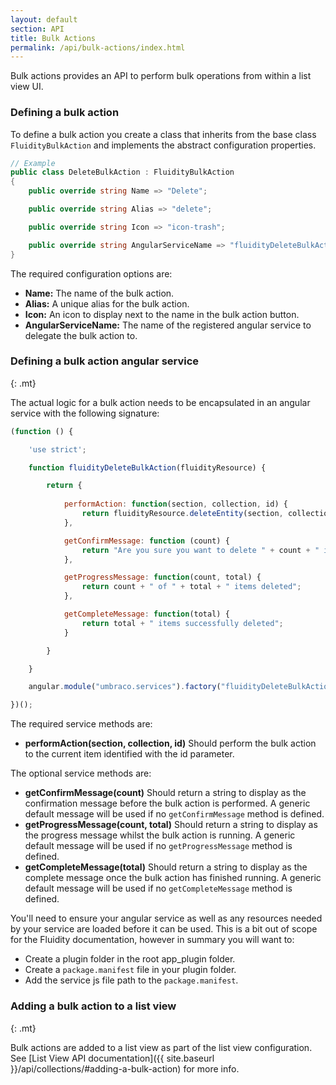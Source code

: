 ```yaml
---
layout: default
section: API
title: Bulk Actions
permalink: /api/bulk-actions/index.html
---
```


Bulk actions provides an API to perform bulk operations from within a list view UI.

### Defining a bulk action

To define a bulk action you create a class that inherits from the base class `FluidityBulkAction` and implements the abstract configuration properties.

````csharp
// Example
public class DeleteBulkAction : FluidityBulkAction
{
    public override string Name => "Delete";

    public override string Alias => "delete";

    public override string Icon => "icon-trash";

    public override string AngularServiceName => "fluidityDeleteBulkActionService";
}
````

The required configuration options are:

* **Name:** The name of the bulk action.
* **Alias:** A unique alias for the bulk action.
* **Icon:** An icon to display next to the name in the bulk action button.
* **AngularServiceName:** The name of the registered angular service to delegate the bulk action to.

### Defining a bulk action angular service
{: .mt}

The actual logic for a bulk action needs to be encapsulated in an angular service with the following signature:

````javascript
(function () {

    'use strict';

    function fluidityDeleteBulkAction(fluidityResource) {

        return {
            
            performAction: function(section, collection, id) {
                return fluidityResource.deleteEntity(section, collection, id);
            },

            getConfirmMessage: function (count) {
                return "Are you sure you want to delete " + count + " items?";
            },

            getProgressMessage: function(count, total) {
                return count + " of " + total + " items deleted";
            },

            getCompleteMessage: function(total) {
                return total + " items successfully deleted";
            }

        }

    }

    angular.module("umbraco.services").factory("fluidityDeleteBulkActionService", fluidityDeleteBulkAction);

})();
````

The required service methods are:

* **performAction(section, collection, id)** Should perform the bulk action to the current item identified with the id parameter.

The optional service methods are:

* **getConfirmMessage(count)** Should return a string to display as the confirmation message before the bulk action is performed. A generic default message will be used if no `getConfirmMessage` method is defined.
* **getProgressMessage(count, total)** Should return a string to display as the progress message whilst the bulk action is running. A generic default message will be used if no `getProgressMessage` method is defined.
* **getCompleteMessage(total)** Should return a string to display as the complete message once the bulk action has finished running. A generic default message will be used if no `getCompleteMessage` method is defined.

You'll need to ensure your angular service as well as any resources needed by your service are loaded before it can be used. This is a bit out of scope for the Fluidity documentation, however in summary you will want to:

* Create a plugin folder in the root app_plugin folder.
* Create a `package.manifest` file in your plugin folder.
* Add the service js file path to the `package.manifest`.

### Adding a bulk action to a list view
{: .mt}

Bulk actions are added to a list view as part of the list view configuration. See [List View API documentation]({{ site.baseurl }}/api/collections/#adding-a-bulk-action) for more info.